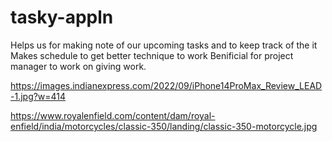 # tasky-appln

Helps us for making note of our upcoming tasks and to keep track of the it
Makes schedule to get better technique to work 
Benificial for project manager to work on giving work.

https://images.indianexpress.com/2022/09/iPhone14ProMax_Review_LEAD-1.jpg?w=414

https://www.royalenfield.com/content/dam/royal-enfield/india/motorcycles/classic-350/landing/classic-350-motorcycle.jpg